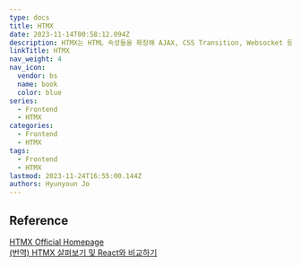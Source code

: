 ```yaml
---
type: docs
title: HTMX
date: 2023-11-14T00:58:12.094Z
description: HTMX는 HTML 속성들을 확장해 AJAX, CSS Transition, Websocket 등을 사용할 수 있는 라이브러리
linkTitle: HTMX
nav_weight: 4
nav_icon:
  vendor: bs
  name: book
  color: blue
series:
  - Frontend
  - HTMX
categories:
  - Frontend
  - HTMX
tags:
  - Frontend
  - HTMX
lastmod: 2023-11-24T16:55:00.144Z
authors: Hyunyoun Jo
---
```


## Reference

[HTMX Official Homepage](https://htmx.org/)  
[(번역) HTMX 살펴보기 및 React와 비교하기](https://velog.io/@sehyunny/a-first-look-at-htmx-and-how-it-compares-to-react?utm_source=oneoneone)

